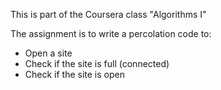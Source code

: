 This is part of the Coursera class "Algorithms I"

The assignment is to write a percolation code to:
- Open a site
- Check if the site is full (connected)
- Check if the site is open
